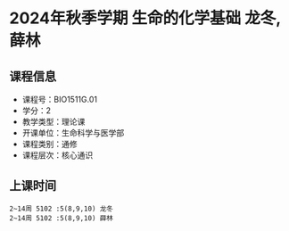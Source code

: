 # 2024年秋季学期 生命的化学基础 龙冬, 薛林






## 课程信息

- 课程号：BIO1511G.01
- 学分：2
- 教学类型：理论课
- 开课单位：生命科学与医学部
- 课程类别：通修
- 课程层次：核心通识

## 上课时间

```
2~14周 5102 :5(8,9,10) 龙冬
2~14周 5102 :5(8,9,10) 薛林
```


